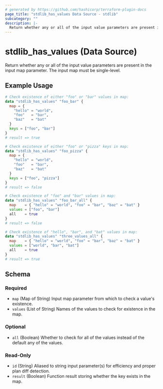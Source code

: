 ```yaml
---
# generated by https://github.com/hashicorp/terraform-plugin-docs
page_title: "stdlib_has_values Data Source - stdlib"
subcategory: ""
description: |-
  Return whether any or all of the input value parameters are present in the input map parameter. The input map must be single-level.
---
```


# stdlib_has_values (Data Source)

Return whether any or all of the input value parameters are present in the input map parameter. The input map must be single-level.

## Example Usage

```terraform
# Check existence of either "foo" or "bar" values in map:
data "stdlib_has_values" "foo_bar" {
  map = {
    "hello" = "world",
    "foo"   = "bar",
    "baz"   = "bat"
  }
  keys = ["foo", "bar"]
}
# result => true

# Check existence of either "foo" or "pizza" keys in map:
data "stdlib_has_values" "foo_pizza" {
  map = {
    "hello" = "world",
    "foo"   = "bar",
    "baz"   = "bat"
  }
  keys = ["foo", "pizza"]
}
# result => false

# Check existence of "foo" and "bar" values in map:
data "stdlib_has_values" "foo_bar_all" {
  map    = { "hello" = "world", "foo" = "bar", "baz" = "bat" }
  values = ["foo", "bar"]
  all    = true
}
# result => false

# Check existence of "hello", "bar", and "bat" values in map:
data "stdlib_has_values" "three_values_all" {
  map    = { "hello" = "world", "foo" = "bar", "baz" = "bat" }
  values = ["world", "bar", "bat"]
  all    = true
}
# result => true
```

<!-- schema generated by tfplugindocs -->
## Schema

### Required

- `map` (Map of String) Input map parameter from which to check a value's existence.
- `values` (List of String) Names of the values to check for existence in the map.

### Optional

- `all` (Boolean) Whether to check for all of the values instead of the default any of the values.

### Read-Only

- `id` (String) Aliased to string input parameter(s) for efficiency and proper plan diff detection.
- `result` (Boolean) Function result storing whether the key exists in the map.
